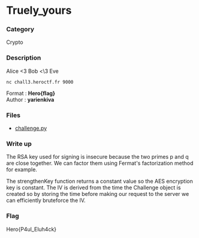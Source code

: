 # Truely_yours

### Category

Crypto

### Description

Alice <3 Bob <\3 Eve

```
nc chall3.heroctf.fr 9000
```

Format : **Hero{flag}**<br>
Author : **yarienkiva**

### Files

- [challenge.py](challenge.py)

### Write up

The RSA key used for signing is insecure because the two primes p and q are close together.
We can factor them using Fermat's factorization method for example.

The strengthenKey function returns a constant value so the AES encryption key is constant.
The IV is derived from the time the Challenge object is created so by storing the time before making our request to the server we can efficiently bruteforce the IV. 

### Flag

Hero{P4ul_Eluh4ck}
